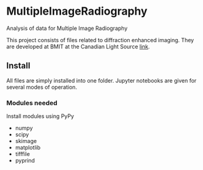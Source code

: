 # MultipleImageRadiography
Analysis of data for Multiple Image Radiography

This project consists of files related to diffraction enhanced imaging. They are
developed at BMIT at the Canadian Light Source [link](http://www.lightsource.ca/).

## Install

All files are simply installed into one folder. Jupyter notebooks are given for several modes of operation. 

### Modules needed
Install modules using PyPy
* numpy
* scipy
* skimage
* matplotlib
* tifffile
* pyprind

